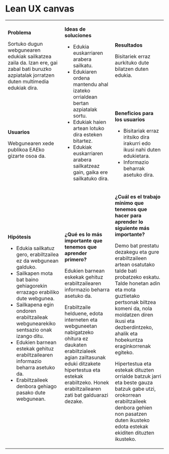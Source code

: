 # Lean UX canvas

<!--
Utiliza la plantilla de este documento para recoger vuestro Lean UX Canvas en el proyecto. Escribid solamente debajo de cada título. **No modifiquéis el código HTML, ya que si lo hacéis la tabla no se mostrará correctamente**.
-->

<table markdown="1"><tbody><tr><td markdown="1">

**Problema**

Sortuko dugun webgunearen edukiak sailkatzea zaila da. Izan ere, gai zabal bati buruzko azpiatalak jorratzen duten multimedia edukiak dira.

</td><td rowspan=2 markdown="1">

**Ideas de soluciones**

* Edukia euskarriaren arabera sailkatu.
* Edukiaren ordena mantendu ahal izateko orrialdean bertan azpiatalak sortu.
* Edukiak haien artean lotuko dira esteken bitartez.
* Edukiak euskarriaren arabera sailkatzeaz gain, gaika ere sailkatuko dira.

</td><td markdown="1">

**Resultados**

Bisitariek erraz aurkituko dute bilatzen duten edukia.

</td></tr><tr><td markdown="1">

**Usuarios**

Webgunearen xede publikoa EAEko gizarte osoa da. 

</td><td markdown="1">

**Beneficios para los usuarios**

* Bisitariak erraz iritsiko dira irakurri edo ikusi nahi duten edukietara. 
* Informazio beharrak asetuko dira.

</td></tr><tr><td markdown="1">

**Hipótesis**  

* Edukia sailkatuz gero, erabiltzailea ez da webgunean galduko.
* Sailkapen mota bat baino gehiagorekin errazago erabiliko dute webgunea.
* Sailkapena egin ondoren erabiltzaileak webgunearekiko sentsazio onak izango ditu.
* Edukien barnean estekak gehituz erabiltzailearen informazio beharra asetuko da.
* Erabiltzaileek denbora gehiago pasako dute webgunean.

</td><td markdown="1">

**¿Qué es lo más importante que tenemos que aprender primero?**

Edukien barnean eskekak gehituz erabiltzailearen informazio beharra asetuko da.

Erabiltzaile helduene, edota interneten eta webguneetan nabigatzeko ohitura ez daukaten erabiltzialeek agian zailtasunak eduki ditzakete hipertestua eta estekak erabiltzeko. Honek erabiltzailearen zati bat galduarazi dezake.

</td><td markdown="1">

**¿Cuál es el trabajo mínimo que tenemos que hacer para aprender lo siguiente más importante?**

Demo bat prestatu dezakegu eta gure erabiltzaileen artean osatutako talde bati probatzeko eskatu. Talde honetan adin eta mota guztietako pertsonak biltzea komeni da, nola moldatzen diren ikusi eta dezberdintzeko, ahalik eta hobekuntza eraginkorrenak egiteko.

Hipertestua eta estekak dituzten orrialde batzuk jarri eta beste gauza batzuk gabe utzi, orokorrean erabiltzaileek denbora gehien non pasatzen duten ikusteko edota estekak ekiditen dituzten ikusteko. 

</td></tr></tbody></table>
